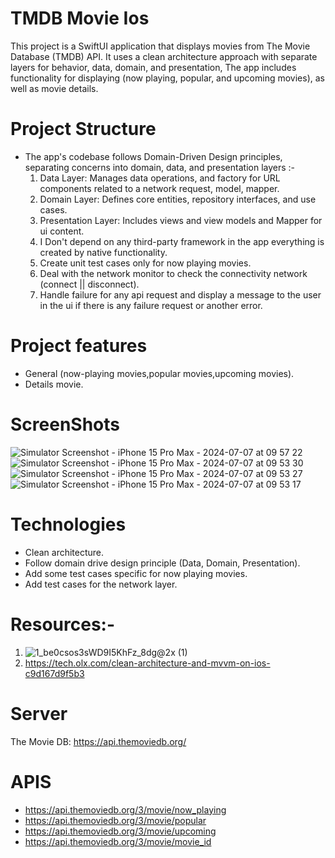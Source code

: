 # TMDB Movie Ios  
This project is a SwiftUI application that displays movies from The Movie Database (TMDB) API. It uses a clean architecture approach with separate layers for behavior, data, domain, and presentation, The app includes functionality for displaying (now playing, popular, and upcoming movies), as well as movie details.

# Project Structure
- The app's codebase follows Domain-Driven Design principles, separating concerns into domain, data, and presentation layers :- 
  1. Data Layer: Manages data operations, and factory for URL components related to a network request, model, mapper.
  2. Domain Layer: Defines core entities, repository interfaces, and use cases.
  3. Presentation Layer: Includes  views and view models and Mapper for ui content.
  4. I Don't depend on any third-party framework in the app  everything is created by native functionality.
  5. Create unit test cases only for now playing movies.
  6. Deal with the network monitor to check the connectivity network (connect || disconnect).
  7. Handle failure for any api request and display a message to the user in the ui if there is any failure request or another error.

# Project features
 - General (now-playing movies,popular movies,upcoming movies).
 - Details movie.

# ScreenShots
![Simulator Screenshot - iPhone 15 Pro Max - 2024-07-07 at 09 57 22](https://github.com/EslamAbotaleb/TMDB-Challenge/assets/50490125/ab095216-95a8-49b0-9ee0-7f5ab72b9c97)
![Simulator Screenshot - iPhone 15 Pro Max - 2024-07-07 at 09 53 30](https://github.com/EslamAbotaleb/TMDB-Challenge/assets/50490125/5b182add-6e33-4d96-8e47-f6f892da0f4d)
![Simulator Screenshot - iPhone 15 Pro Max - 2024-07-07 at 09 53 27](https://github.com/EslamAbotaleb/TMDB-Challenge/assets/50490125/3d36d0d6-66c2-472a-9fde-6a6d71f8243c)
![Simulator Screenshot - iPhone 15 Pro Max - 2024-07-07 at 09 53 17](https://github.com/EslamAbotaleb/TMDB-Challenge/assets/50490125/95c55c0d-85f9-4b1c-ab23-6f7d59770560)


# Technologies
 - Clean architecture.
 -  Follow domain drive design principle (Data, Domain, Presentation).
 - Add some test cases specific for now playing movies.
 - Add test cases for the network layer.

# Resources:- 
1. ![1_be0csos3sWD9I5KhFz_8dg@2x (1)](https://github.com/EslamAbotaleb/TMDB-Challenge/assets/50490125/40d0b0e8-f2c7-478a-ac8e-3220d522340a)
2. https://tech.olx.com/clean-architecture-and-mvvm-on-ios-c9d167d9f5b3

# Server
The Movie DB: https://api.themoviedb.org/

# APIS
- https://api.themoviedb.org/3/movie/now_playing
- https://api.themoviedb.org/3/movie/popular
- https://api.themoviedb.org/3/movie/upcoming
- https://api.themoviedb.org/3/movie/movie_id
